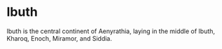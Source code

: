 # Ibuth
Ibuth is the central continent of Aenyrathia, laying in the middle of Ibuth, Kharoq, Enoch, Miramor, and Siddia.